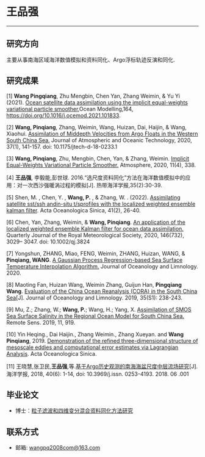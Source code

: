 # 王品强
---
## 研究方向
主要从事南海区域海洋数值模拟和资料同化、Argo浮标轨迹反演和同化.

## 研究成果

[1] **Wang Pingqiang**, Zhu Mengbin, Chen Yan, Zhang Weimin, & Yu Yi (2021). [Ocean satellite data assimilation using the implicit equal-weights variational particle smoother](../assets/papers/Wangpq-2021-Ocean+satellite+data+assimilation+us.pdf),Ocean Modelling,164, https://doi.org/10.1016/j.ocemod.2021.101833.

[2] **Wang, Pinqiang**, Zhang, Weimin, Wang, Huizan, Dai, Haijin, & Wang, Xiaohui. [Assimilation of Middepth Velocities from Argo Floats in the Western South China Sea.](../assets/papers/Wang-2020-Assimilation-of-Middepth-Velocities.pdf)  Journal of Atmospheric and Oceanic Technology, 2020, 37(1), 141-157. doi: 10.1175/jtech-d-18-0233.1

[3] **Wang, Pinqiang**, Zhu, Mengbin, Chen, Yan, & Zhang, Weimin. [Implicit Equal-Weights Variational Particle Smoother.](../assets/papers/Wang-2020-Implicit-Equal-Weights-Variational-P.pdf)  Atmosphere, 2020, 11(4), 338.

[4] **王品强**, 李毅能,彭世球. 2016.“选尺度资料同化”方法在海洋数值模拟中的应用：对一次西沙强暖涡过程的模拟[J]. 热带海洋学报,35(2):30-39.

[5] Shen, M. , Chen, Y. , **Wang, P.** , & Zhang, W. . (2022). [Assimilating satellite sst/ssh andin-situ t/sprofiles with the localized weighted ensemble kalman filter](../assets/papers/Shen-2022-Assimilation+Satellite+SSTSSH+and+in-situ+TS+Profiles.pdf). Acta Oceanologica Sinica, 41(2), 26-40.

[6] Chen, Yan, Zhang, Weimin, & **Wang, Pinqiang**. [An application of the localized weighted ensemble Kalman filter for ocean data assimilation.](../assets/papers/Chen-2020-An-application-of-the-localized-weig.pdf)  Quarterly Journal of the Royal Meteorological Society, 2020, 146(732), 3029– 3047. doi: 10.1002/qj.3824

[7]  Yongshun, ZHANG, Miao, FENG, Weimin, ZHANG, Huizan, WANG, & **Pinqiang, WANG**. [A Gaussian Process Regression-based Sea Surface Temperature Interpolation Algorithm.](../assets/papers/Yongshun-2020-A-Gaussian-Process-Regression-ba.pdf)  Journal of Oceanology and Limnology. 2020.

[8] Maoting Fan, Huizan Wang, Weimin Zhang, Guijun Han, **Pingqiang Wang**. [Evaluation of the China Ocean Reanalysis (CORA) in the South China Sea](../assets/papers/Evaluation-of-the-China-Ocean-Reanalysis-in-the-South-China-Sea.pdf)[J]. Journal of Oceanology and Limnology. 2019, 35(S1): 238-243.

[9] Mu, Z.; Zhang, W.; **Wang, P.**; Wang, H.; Yang, X. [Assimilation of SMOS Sea Surface Salinity in the Regional Ocean Model for South China Sea.](https://www.mdpi.com/2072-4292/11/8/919) Remote Sens. 2019, 11, 919.

[10] Yin Heqing., Dai Haijin., Zhang Weimin., Zhang Xueyan. and **Wang Pinqiang**, 2019. [Demonstration of the refined three-dimensional structure of mesoscale eddies and computational error estimates via Lagrangian Analysis](../assets/papers/Demonstration-of-the-refined-three-dimensional-structure-of-mesoscale-eddies-and-computational-error-estimates-via-Lagrangian-Analysis.pdf). Acta Oceanologica Sinica.

[11] 王晓慧,张卫民,**王品强**,等.[基于Argo历史观测的南海海盆尺度中层流场研究](http://www.hyxb.org.cn/aos/ch/reader/create_pdf.aspx?file_no=20180601&flag=1&journal_id=aos&year_id=2018)[J]. 海洋学报, 2018, 40(6): 1-14, doi: 10.3969/j.issn. 0253-4193. 2018. 06 .001

## 毕业论文

* 博士：[粒子滤波和四维变分混合资料同化方法研究](../assets/dissertations/王品强-粒子滤波和四维变分混合资料同化方法研究.pdf)

## 联系方式
* 邮箱: wangpq2008com@163.com
